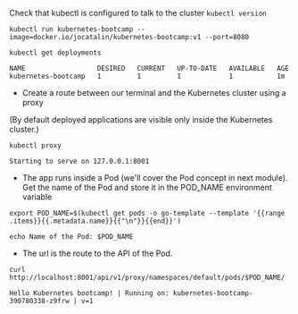 Check that kubectl is configured to talk to the cluster
`kubectl version`

``kubectl run kubernetes-bootcamp --image=docker.io/jocatalin/kubernetes-bootcamp:v1 --port=8080``

``kubectl get deployments``

	NAME                  DESIRED   CURRENT   UP-TO-DATE   AVAILABLE   AGE
	kubernetes-bootcamp   1         1         1            1           1m
	
- Create a route between our terminal and the Kubernetes cluster using a proxy

(By default deployed applications are visible only inside the Kubernetes cluster.)

``kubectl proxy``

	Starting to serve on 127.0.0.1:8001

- The app runs inside a Pod (we'll cover the Pod concept in next module). Get the name of the Pod and store it in the POD_NAME environment variable

``export POD_NAME=$(kubectl get pods -o go-template --template '{{range .items}}{{.metadata.name}}{{"\n"}}{{end}}')``

``echo Name of the Pod: $POD_NAME``

- The url is the route to the API of the Pod.

``curl http://localhost:8001/api/v1/proxy/namespaces/default/pods/$POD_NAME/``

	Hello Kubernetes bootcamp! | Running on: kubernetes-bootcamp-390780338-z9frw | v=1


